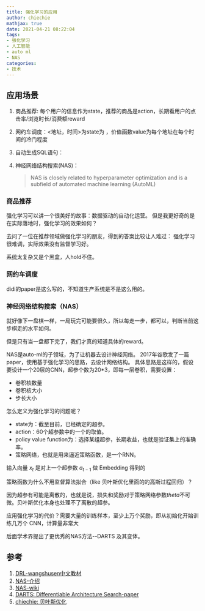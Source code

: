 ```yaml
---
title: 强化学习的应用
author: chiechie
mathjax: true
date: 2021-04-21 08:22:04
tags:
- 强化学习
- 人工智能
- auto ml
- NAS
categories:
- 技术
---
```


## 应用场景
1. 商品推荐: 每个用户的信息作为state，推荐的商品是action，长期看用户的点击率/浏览时长/消费额reward
2. 网约车调度：<地址，时间>为state为 ，价值函数value为每个地址在每个时间的冷门程度
3. 自动生成SQL语句：
4. 神经网络结构搜索(NAS)：
   
    > NAS is closely related to hyperparameter optimization and is a subfield of automated machine learning (AutoML)


### 商品推荐

强化学习可以讲一个很美好的故事：数据驱动的自动化运营。
但是我更好奇的是在实际落地时，强化学习的效果如何？

去问了一位在推荐领域做强化学习的朋友，得到的答案比较让人难过：
强化学习很难调，实际效果没有监督学习好。

系统太复杂又是个黑盒，人hold不住。


### 网约车调度

didi的paper是这么写的，不知道生产系统是不是这么用的。

### 神经网络结构搜索（NAS）

就好像下一盘棋一样，一局玩完可能要很久，所以每走一步，都可以，判断当前这步棋走的水平如何。

但是只有当一盘都下完了，我们才真的知道具体的reward。

NAS是auto-ml的子领域，为了让机器去设计神经网络。
2017年谷歌发了一篇paper，使用基于强化学习的思路，去设计网络结构。
具体思路是这样的，假设要设计一个20层的CNN，超参个数为20*3，即每一层卷积，需要设置：

- 卷积核数量
- 卷积核大小
- 步长大小

怎么定义为强化学习的问题呢？

- state为：截至目前，已经确定的超参。
- action：60个超参数中的一个的取值。
- policy value function为：选择某组超参，长期收益，也就是验证集上的准确率。
- 策略网络，也就是用来逼近策略函数，是一个RNN。

输入向量 $x_t$ 是对上一个超参数 $a_{t−1}$ 做 Embedding 得到的


策略函数为什么不用监督算法拟合（like 贝叶斯优化里面的的高斯过程回归）？

因为超参有可能是离散的，也就是说，损失和奖励对于策略网络参数$theta$不可微。贝叶斯优化本身也处理不了离散的超参。


应用强化学习的代价？需要大量的训练样本，至少上万个奖励，即从初始化开始训练几万个 CNN，计算量非常大

后面学术界提出了更优秀的NAS方法--DARTS 及其变体。



## 参考
1. [DRL-wangshusen中文教材](https://github.com/wangshusen/DRL/tree/master/Notes_CN)
2. [NAS-介绍](https://lilianweng.github.io/lil-log/2020/08/06/neural-architecture-search.html)
3. [NAS-wiki](https://en.wikipedia.org/wiki/Neural_architecture_search)
4. [DARTS: Differentiable Architecture Search-paper](https://arxiv.org/abs/1806.09055)
5. [chiechie: 贝叶斯优化](https://chiechie.github.io/2021/03/24/technology/bayes-optimization//)